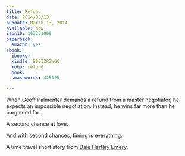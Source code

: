 ```yaml
---
title: Refund
date: 2014/03/13
pubdate: March 13, 2014
available: now
isbn10: 163261009
paperback:
  amazon: yes
ebook:
  ibooks: 
  kindle: B00IZRZWGC
  kobo: refund
  nook: 
  smashwords: 425125

---
```


When Geoff Palmenter demands a refund from a master negotiator,
he expects an impossible negotiation.
Instead,
he wins far more than he bargained for: 

A second chance at love. 

And with second chances, timing is everything. 

A time travel short story from
[Dale Hartley Emery](http://dalehartleyemery.com/).
